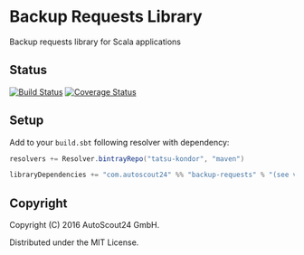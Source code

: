# Backup Requests Library

Backup requests library for Scala applications

## Status

[![Build Status](https://travis-ci.org/AutoScout24/backup-requests.svg)](https://travis-ci.org/AutoScout24/backup-requests)
[![Coverage Status](https://coveralls.io/repos/AutoScout24/backup-requests/badge.svg)](https://coveralls.io/r/AutoScout24/backup-requests)

## Setup

Add to your `build.sbt` following resolver with dependency:

```scala
resolvers += Resolver.bintrayRepo("tatsu-kondor", "maven")

libraryDependencies += "com.autoscout24" %% "backup-requests" % "(see version number above)"
```

## Copyright

Copyright (C) 2016 AutoScout24 GmbH.

Distributed under the MIT License.